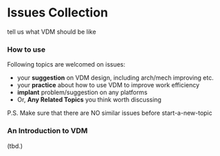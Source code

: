 # Issues Collection
tell us what VDM should be like

### How to use
Following topics are welcomed on issues:
* your **suggestion** on VDM design, including arch/mech improving etc.
* your **practice** about how to use VDM to improve work efficiency
* **implant** problem/suggestion on any platforms
* Or, **Any Related Topics** you think worth discussing

P.S. Make sure that there are NO similar issues before start-a-new-topic

### An Introduction to VDM
(tbd.)
